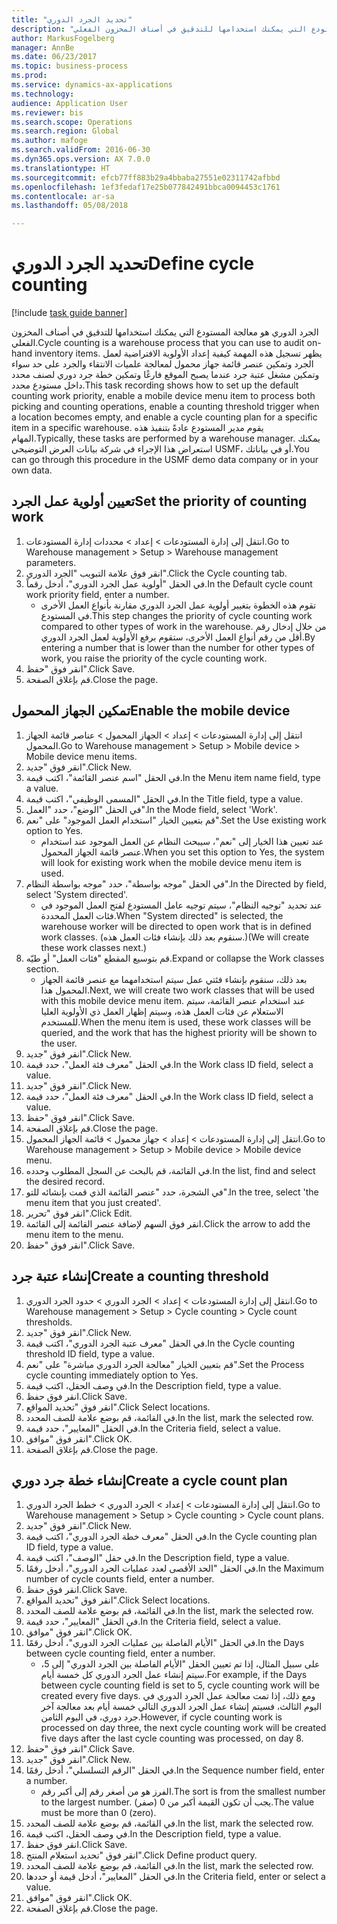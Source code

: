 ```yaml
--- 
title: "تحديد الجرد الدوري"
description: "الجرد الدوري هو معالجة المستودع التي يمكنك استخدامها للتدقيق في أصناف المخزون الفعلي."
author: MarkusFogelberg
manager: AnnBe
ms.date: 06/23/2017
ms.topic: business-process
ms.prod: 
ms.service: dynamics-ax-applications
ms.technology: 
audience: Application User
ms.reviewer: bis
ms.search.scope: Operations
ms.search.region: Global
ms.author: mafoge
ms.search.validFrom: 2016-06-30
ms.dyn365.ops.version: AX 7.0.0
ms.translationtype: HT
ms.sourcegitcommit: efcb77ff883b29a4bbaba27551e02311742afbbd
ms.openlocfilehash: 1ef3fedaf17e25b077842491bbca0094453c1761
ms.contentlocale: ar-sa
ms.lasthandoff: 05/08/2018

---
```

# <a name="define-cycle-counting"></a><span data-ttu-id="b6cfd-103">تحديد الجرد الدوري</span><span class="sxs-lookup"><span data-stu-id="b6cfd-103">Define cycle counting</span></span> 

[!include [task guide banner](../../includes/task-guide-banner.md)]

<span data-ttu-id="b6cfd-104">الجرد الدوري هو معالجة المستودع التي يمكنك استخدامها للتدقيق في أصناف المخزون الفعلي.</span><span class="sxs-lookup"><span data-stu-id="b6cfd-104">Cycle counting is a warehouse process that you can use to audit on-hand inventory items.</span></span> <span data-ttu-id="b6cfd-105">يظهر تسجيل هذه المهمة كيفية إعداد الأولوية الافتراضية لعمل الجرد وتمكين عنصر قائمة جهاز محمول لمعالجة علميات الانتقاء والجرد على حد سواء وتمكين مشغل عتبة جرد عندما يصبح الموقع فارغًا وتمكين خطة جرد دوري لصنف محدد داخل مستودع محدد.</span><span class="sxs-lookup"><span data-stu-id="b6cfd-105">This task recording shows how to set up the default counting work priority, enable a mobile device menu item to process both picking and counting operations, enable a counting threshold trigger when a location becomes empty, and enable a cycle counting plan for a specific item in a specific warehouse.</span></span> <span data-ttu-id="b6cfd-106">يقوم مدير المستودع عادةً بتنفيذ هذه المهام.</span><span class="sxs-lookup"><span data-stu-id="b6cfd-106">Typically, these tasks are performed by a warehouse manager.</span></span> <span data-ttu-id="b6cfd-107">يمكنك استعراض هذا الإجراء في شركة بيانات العرض التوضيحي USMF، أو في بياناتك.</span><span class="sxs-lookup"><span data-stu-id="b6cfd-107">You can go through this procedure in the USMF demo data company or in your own data.</span></span>


## <a name="set-the-priority-of-counting-work"></a><span data-ttu-id="b6cfd-108">تعيين أولوية عمل الجرد</span><span class="sxs-lookup"><span data-stu-id="b6cfd-108">Set the priority of counting work</span></span>
1. <span data-ttu-id="b6cfd-109">انتقل إلى إدارة المستودعات > إعداد‬ > محددات إدارة المستودعات.</span><span class="sxs-lookup"><span data-stu-id="b6cfd-109">Go to Warehouse management > Setup > Warehouse management parameters.</span></span>
2. <span data-ttu-id="b6cfd-110">انقر فوق علامة التبويب "الجرد الدوري".</span><span class="sxs-lookup"><span data-stu-id="b6cfd-110">Click the Cycle counting tab.</span></span>
3. <span data-ttu-id="b6cfd-111">في الحقل "أولوية عمل الجرد الدوري"، أدخل رقماً.</span><span class="sxs-lookup"><span data-stu-id="b6cfd-111">In the Default cycle count work priority field, enter a number.</span></span>
    * <span data-ttu-id="b6cfd-112">تقوم هذه الخطوة بتغيير أولوية عمل الجرد الدوري مقارنة بأنواع العمل الأخرى في المستودع.</span><span class="sxs-lookup"><span data-stu-id="b6cfd-112">This step changes the priority of cycle counting work compared to other types of work in the warehouse.</span></span> <span data-ttu-id="b6cfd-113">من خلال إدخال رقم أقل من رقم أنواع العمل الأخرى، ستقوم برفع الأولوية لعمل الجرد الدوري.</span><span class="sxs-lookup"><span data-stu-id="b6cfd-113">By entering a number that is lower than the number for other types of work, you raise the priority of the cycle counting work.</span></span>  
4. <span data-ttu-id="b6cfd-114">انقر فوق "حفظ".</span><span class="sxs-lookup"><span data-stu-id="b6cfd-114">Click Save.</span></span>
5. <span data-ttu-id="b6cfd-115">قم بإغلاق الصفحة.</span><span class="sxs-lookup"><span data-stu-id="b6cfd-115">Close the page.</span></span>

## <a name="enable-the-mobile-device"></a><span data-ttu-id="b6cfd-116">تمكين الجهاز المحمول</span><span class="sxs-lookup"><span data-stu-id="b6cfd-116">Enable the mobile device</span></span>
1. <span data-ttu-id="b6cfd-117">انتقل إلى إدارة المستودعات > إعداد > الجهاز المحمول > عناصر قائمة الجهاز المحمول.</span><span class="sxs-lookup"><span data-stu-id="b6cfd-117">Go to Warehouse management > Setup > Mobile device > Mobile device menu items.</span></span>
2. <span data-ttu-id="b6cfd-118">انقر فوق "جديد".</span><span class="sxs-lookup"><span data-stu-id="b6cfd-118">Click New.</span></span>
3. <span data-ttu-id="b6cfd-119">في الحقل "اسم عنصر القائمة‬"، اكتب قيمة.</span><span class="sxs-lookup"><span data-stu-id="b6cfd-119">In the Menu item name field, type a value.</span></span>
4. <span data-ttu-id="b6cfd-120">في الحقل "المسمى الوظيفي"، اكتب قيمة.</span><span class="sxs-lookup"><span data-stu-id="b6cfd-120">In the Title field, type a value.</span></span>
5. <span data-ttu-id="b6cfd-121">في الحقل "الوضع"، حدد "العمل".</span><span class="sxs-lookup"><span data-stu-id="b6cfd-121">In the Mode field, select 'Work'.</span></span>
6. <span data-ttu-id="b6cfd-122">قم بتعيين الخيار "استخدام العمل الموجود" على "نعم".</span><span class="sxs-lookup"><span data-stu-id="b6cfd-122">Set the Use existing work option to Yes.</span></span>
    * <span data-ttu-id="b6cfd-123">عند تعيين هذا الخيار إلى "نعم"، سيبحث النظام عن العمل الموجود عند استخدام عنصر قائمة الجهاز المحمول.</span><span class="sxs-lookup"><span data-stu-id="b6cfd-123">When you set this option to Yes, the system will look for existing work when the mobile device menu item is used.</span></span>  
7. <span data-ttu-id="b6cfd-124">في الحقل "موجه بواسطة"، حدد "موجه بواسطة النظام".</span><span class="sxs-lookup"><span data-stu-id="b6cfd-124">In the Directed by field, select 'System directed'.</span></span>
    * <span data-ttu-id="b6cfd-125">عند تحديد "توجيه النظام"، سيتم توجيه عامل المستودع لفتح العمل الموجود في فئات العمل المحددة.</span><span class="sxs-lookup"><span data-stu-id="b6cfd-125">When "System directed" is selected, the warehouse worker will be directed to open work that is in defined work classes.</span></span> <span data-ttu-id="b6cfd-126">(سنقوم بعد ذلك بإنشاء فئات العمل هذه.)</span><span class="sxs-lookup"><span data-stu-id="b6cfd-126">(We will create these work classes next.)</span></span>  
8. <span data-ttu-id="b6cfd-127">قم بتوسيع المقطع "فئات العمل‬" أو طيّه.</span><span class="sxs-lookup"><span data-stu-id="b6cfd-127">Expand or collapse the Work classes section.</span></span>
    * <span data-ttu-id="b6cfd-128">بعد ذلك، سنقوم بإنشاء فئتي عمل سيتم استخدامهما مع عنصر قائمة الجهاز المحمول هذا.</span><span class="sxs-lookup"><span data-stu-id="b6cfd-128">Next, we will create two work classes that will be used with this mobile device menu item.</span></span> <span data-ttu-id="b6cfd-129">عند استخدام عنصر القائمة، سيتم الاستعلام عن فئات العمل هذه، وسيتم إظهار العمل ذي الأولوية العليا للمستخدم.</span><span class="sxs-lookup"><span data-stu-id="b6cfd-129">When the menu item is used, these work classes will be queried, and the work that has the highest priority will be shown to the user.</span></span>  
9. <span data-ttu-id="b6cfd-130">انقر فوق "جديد".</span><span class="sxs-lookup"><span data-stu-id="b6cfd-130">Click New.</span></span>
10. <span data-ttu-id="b6cfd-131">في الحقل "معرف فئة العمل"، حدد قيمة.</span><span class="sxs-lookup"><span data-stu-id="b6cfd-131">In the Work class ID field, select a value.</span></span>
11. <span data-ttu-id="b6cfd-132">انقر فوق "جديد".</span><span class="sxs-lookup"><span data-stu-id="b6cfd-132">Click New.</span></span>
12. <span data-ttu-id="b6cfd-133">في الحقل "معرف فئة العمل"، حدد قيمة.</span><span class="sxs-lookup"><span data-stu-id="b6cfd-133">In the Work class ID field, select a value.</span></span>
13. <span data-ttu-id="b6cfd-134">انقر فوق "حفظ".</span><span class="sxs-lookup"><span data-stu-id="b6cfd-134">Click Save.</span></span>
14. <span data-ttu-id="b6cfd-135">قم بإغلاق الصفحة.</span><span class="sxs-lookup"><span data-stu-id="b6cfd-135">Close the page.</span></span>
15. <span data-ttu-id="b6cfd-136">انتقل إلى إدارة المستودعات > إعداد > جهاز محمول > قائمة الجهاز المحمول.</span><span class="sxs-lookup"><span data-stu-id="b6cfd-136">Go to Warehouse management > Setup > Mobile device > Mobile device menu.</span></span>
16. <span data-ttu-id="b6cfd-137">في القائمة، قم بالبحث عن السجل المطلوب وحدده.</span><span class="sxs-lookup"><span data-stu-id="b6cfd-137">In the list, find and select the desired record.</span></span>
17. <span data-ttu-id="b6cfd-138">في الشجرة، حدد "عنصر القائمة الذي قمت بإنشائه للتو".</span><span class="sxs-lookup"><span data-stu-id="b6cfd-138">In the tree, select 'the menu item that you just created'.</span></span>
18. <span data-ttu-id="b6cfd-139">انقر فوق "تحرير".</span><span class="sxs-lookup"><span data-stu-id="b6cfd-139">Click Edit.</span></span>
19. <span data-ttu-id="b6cfd-140">انقر فوق السهم لإضافة عنصر القائمة إلى القائمة.</span><span class="sxs-lookup"><span data-stu-id="b6cfd-140">Click the arrow to add the menu item to the menu.</span></span>
20. <span data-ttu-id="b6cfd-141">انقر فوق "حفظ".</span><span class="sxs-lookup"><span data-stu-id="b6cfd-141">Click Save.</span></span>

## <a name="create-a-counting-threshold"></a><span data-ttu-id="b6cfd-142">إنشاء عتبة جرد</span><span class="sxs-lookup"><span data-stu-id="b6cfd-142">Create a counting threshold</span></span>
1. <span data-ttu-id="b6cfd-143">انتقل إلى إدارة المستودعات > إعداد > الجرد الدوري‬ > حدود الجرد الدوري‬.</span><span class="sxs-lookup"><span data-stu-id="b6cfd-143">Go to Warehouse management > Setup > Cycle counting > Cycle count thresholds.</span></span>
2. <span data-ttu-id="b6cfd-144">انقر فوق "جديد".</span><span class="sxs-lookup"><span data-stu-id="b6cfd-144">Click New.</span></span>
3. <span data-ttu-id="b6cfd-145">في الحقل "معرف عتبة الجرد الدوري"، اكتب قيمة.</span><span class="sxs-lookup"><span data-stu-id="b6cfd-145">In the Cycle counting threshold ID field, type a value.</span></span>
4. <span data-ttu-id="b6cfd-146">قم بتعيين الخيار "معالجة الجرد الدوري مباشرة" على "نعم".</span><span class="sxs-lookup"><span data-stu-id="b6cfd-146">Set the Process cycle counting immediately option to Yes.</span></span>
5. <span data-ttu-id="b6cfd-147">في وصف الحقل، اكتب قيمة.</span><span class="sxs-lookup"><span data-stu-id="b6cfd-147">In the Description field, type a value.</span></span>
6. <span data-ttu-id="b6cfd-148">انقر فوق حفظ.</span><span class="sxs-lookup"><span data-stu-id="b6cfd-148">Click Save.</span></span>
7. <span data-ttu-id="b6cfd-149">انقر فوق "تحديد المواقع".</span><span class="sxs-lookup"><span data-stu-id="b6cfd-149">Click Select locations.</span></span>
8. <span data-ttu-id="b6cfd-150">في القائمة، قم بوضع علامة للصف المحدد.</span><span class="sxs-lookup"><span data-stu-id="b6cfd-150">In the list, mark the selected row.</span></span>
9. <span data-ttu-id="b6cfd-151">في الحقل "المعايير"، حدد قيمة.</span><span class="sxs-lookup"><span data-stu-id="b6cfd-151">In the Criteria field, select a value.</span></span>
10. <span data-ttu-id="b6cfd-152">انقر فوق "موافق".</span><span class="sxs-lookup"><span data-stu-id="b6cfd-152">Click OK.</span></span>
11. <span data-ttu-id="b6cfd-153">قم بإغلاق الصفحة.</span><span class="sxs-lookup"><span data-stu-id="b6cfd-153">Close the page.</span></span>

## <a name="create-a-cycle-count-plan"></a><span data-ttu-id="b6cfd-154">إنشاء خطة جرد دوري</span><span class="sxs-lookup"><span data-stu-id="b6cfd-154">Create a cycle count plan</span></span>
1. <span data-ttu-id="b6cfd-155">انتقل إلى إدارة المستودعات > إعداد > الجرد الدوري > خطط الجرد الدوري.</span><span class="sxs-lookup"><span data-stu-id="b6cfd-155">Go to Warehouse management > Setup > Cycle counting > Cycle count plans.</span></span>
2. <span data-ttu-id="b6cfd-156">انقر فوق "جديد".</span><span class="sxs-lookup"><span data-stu-id="b6cfd-156">Click New.</span></span>
3. <span data-ttu-id="b6cfd-157">في الحقل "معرف خطة الجرد الدوري"، اكتب قيمة.</span><span class="sxs-lookup"><span data-stu-id="b6cfd-157">In the Cycle counting plan ID field, type a value.</span></span>
4. <span data-ttu-id="b6cfd-158">في حقل "الوصف"، اكتب قيمة.</span><span class="sxs-lookup"><span data-stu-id="b6cfd-158">In the Description field, type a value.</span></span>
5. <span data-ttu-id="b6cfd-159">في الحقل "الحد الأقصى لعدد عمليات الجرد الدوري"، أدخل رقمًا.</span><span class="sxs-lookup"><span data-stu-id="b6cfd-159">In the Maximum number of cycle counts field, enter a number.</span></span>
6. <span data-ttu-id="b6cfd-160">انقر فوق حفظ.</span><span class="sxs-lookup"><span data-stu-id="b6cfd-160">Click Save.</span></span>
7. <span data-ttu-id="b6cfd-161">انقر فوق "تحديد المواقع".</span><span class="sxs-lookup"><span data-stu-id="b6cfd-161">Click Select locations.</span></span>
8. <span data-ttu-id="b6cfd-162">في القائمة، قم بوضع علامة للصف المحدد.</span><span class="sxs-lookup"><span data-stu-id="b6cfd-162">In the list, mark the selected row.</span></span>
9. <span data-ttu-id="b6cfd-163">في الحقل "المعايير"، حدد قيمة.</span><span class="sxs-lookup"><span data-stu-id="b6cfd-163">In the Criteria field, select a value.</span></span>
10. <span data-ttu-id="b6cfd-164">انقر فوق "موافق".</span><span class="sxs-lookup"><span data-stu-id="b6cfd-164">Click OK.</span></span>
11. <span data-ttu-id="b6cfd-165">في الحقل "الأيام الفاصلة بين عمليات الجرد الدوري"، أدخل رقمًا.</span><span class="sxs-lookup"><span data-stu-id="b6cfd-165">In the Days between cycle counting field, enter a number.</span></span>
    * <span data-ttu-id="b6cfd-166">على سبيل المثال، إذا تم تعيين الحقل "الأيام الفاصلة بين الجرد الدوري" إلى 5، سيتم إنشاء عمل الجرد الدوري كل خمسة أيام.</span><span class="sxs-lookup"><span data-stu-id="b6cfd-166">For example, if the Days between cycle counting field is set to 5, cycle counting work will be created every five days.</span></span> <span data-ttu-id="b6cfd-167">ومع ذلك، إذا تمت معالجة عمل الجرد الدوري في اليوم الثالث، فسيتم إنشاء عمل الجرد الدوري التالي خمسة أيام بعد معالجة آخر جرد دوري، في اليوم الثامن.</span><span class="sxs-lookup"><span data-stu-id="b6cfd-167">However, if cycle counting work is processed on day three, the next cycle counting work will be created five days after the last cycle counting was processed, on day 8.</span></span>  
12. <span data-ttu-id="b6cfd-168">انقر فوق "حفظ".</span><span class="sxs-lookup"><span data-stu-id="b6cfd-168">Click Save.</span></span>
13. <span data-ttu-id="b6cfd-169">انقر فوق "جديد".</span><span class="sxs-lookup"><span data-stu-id="b6cfd-169">Click New.</span></span>
14. <span data-ttu-id="b6cfd-170">في الحقل "الرقم التسلسلي"، أدخل رقمًا.</span><span class="sxs-lookup"><span data-stu-id="b6cfd-170">In the Sequence number field, enter a number.</span></span>
    * <span data-ttu-id="b6cfd-171">الفرز هو من أصغر رقم إلى أكبر رقم.</span><span class="sxs-lookup"><span data-stu-id="b6cfd-171">The sort is from the smallest number to the largest number.</span></span> <span data-ttu-id="b6cfd-172">يجب أن تكون القيمة أكبر من 0 (صفر).</span><span class="sxs-lookup"><span data-stu-id="b6cfd-172">The value must be more than 0 (zero).</span></span>  
15. <span data-ttu-id="b6cfd-173">في القائمة، قم بوضع علامة للصف المحدد.</span><span class="sxs-lookup"><span data-stu-id="b6cfd-173">In the list, mark the selected row.</span></span>
16. <span data-ttu-id="b6cfd-174">في وصف الحقل، اكتب قيمة.</span><span class="sxs-lookup"><span data-stu-id="b6cfd-174">In the Description field, type a value.</span></span>
17. <span data-ttu-id="b6cfd-175">انقر فوق حفظ.</span><span class="sxs-lookup"><span data-stu-id="b6cfd-175">Click Save.</span></span>
18. <span data-ttu-id="b6cfd-176">انقر فوق "تحديد استعلام المنتج".</span><span class="sxs-lookup"><span data-stu-id="b6cfd-176">Click Define product query.</span></span>
19. <span data-ttu-id="b6cfd-177">في القائمة، قم بوضع علامة للصف المحدد.</span><span class="sxs-lookup"><span data-stu-id="b6cfd-177">In the list, mark the selected row.</span></span>
20. <span data-ttu-id="b6cfd-178">في الحقل "المعايير‬"، أدخل قيمة أو حددها.</span><span class="sxs-lookup"><span data-stu-id="b6cfd-178">In the Criteria field, enter or select a value.</span></span>
21. <span data-ttu-id="b6cfd-179">انقر فوق "موافق".</span><span class="sxs-lookup"><span data-stu-id="b6cfd-179">Click OK.</span></span>
22. <span data-ttu-id="b6cfd-180">قم بإغلاق الصفحة.</span><span class="sxs-lookup"><span data-stu-id="b6cfd-180">Close the page.</span></span>


